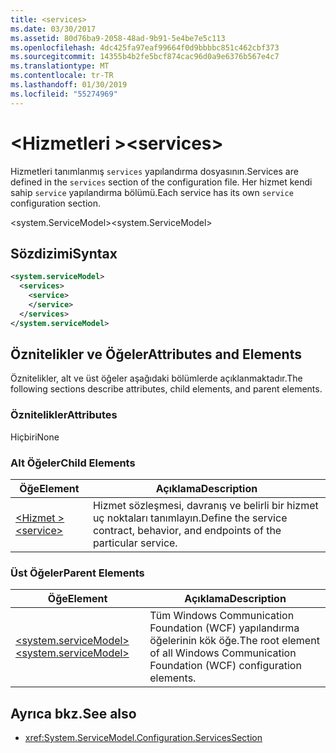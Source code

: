 ```yaml
---
title: <services>
ms.date: 03/30/2017
ms.assetid: 80d76ba9-2058-48ad-9b91-5e4be7e5c113
ms.openlocfilehash: 4dc425fa97eaf99664f0d9bbbbc851c462cbf373
ms.sourcegitcommit: 14355b4b2fe5bcf874cac96d0a9e6376b567e4c7
ms.translationtype: MT
ms.contentlocale: tr-TR
ms.lasthandoff: 01/30/2019
ms.locfileid: "55274969"
---
```

# <a name="services"></a><span data-ttu-id="506a0-101">\<Hizmetleri ></span><span class="sxs-lookup"><span data-stu-id="506a0-101">\<services></span></span>
<span data-ttu-id="506a0-102">Hizmetleri tanımlanmış `services` yapılandırma dosyasının.</span><span class="sxs-lookup"><span data-stu-id="506a0-102">Services are defined in the `services` section of the configuration file.</span></span> <span data-ttu-id="506a0-103">Her hizmet kendi sahip `service` yapılandırma bölümü.</span><span class="sxs-lookup"><span data-stu-id="506a0-103">Each service has its own `service` configuration section.</span></span>  
  
 <span data-ttu-id="506a0-104">\<system.ServiceModel></span><span class="sxs-lookup"><span data-stu-id="506a0-104">\<system.ServiceModel></span></span>  
  
## <a name="syntax"></a><span data-ttu-id="506a0-105">Sözdizimi</span><span class="sxs-lookup"><span data-stu-id="506a0-105">Syntax</span></span>  
  
```xml  
<system.serviceModel>
  <services>
    <service>
    </service>
  </services>
</system.serviceModel>
```  
  
## <a name="attributes-and-elements"></a><span data-ttu-id="506a0-106">Öznitelikler ve Öğeler</span><span class="sxs-lookup"><span data-stu-id="506a0-106">Attributes and Elements</span></span>  
 <span data-ttu-id="506a0-107">Öznitelikler, alt ve üst öğeler aşağıdaki bölümlerde açıklanmaktadır.</span><span class="sxs-lookup"><span data-stu-id="506a0-107">The following sections describe attributes, child elements, and parent elements.</span></span>  
  
### <a name="attributes"></a><span data-ttu-id="506a0-108">Öznitelikler</span><span class="sxs-lookup"><span data-stu-id="506a0-108">Attributes</span></span>  
 <span data-ttu-id="506a0-109">Hiçbiri</span><span class="sxs-lookup"><span data-stu-id="506a0-109">None</span></span>  
  
### <a name="child-elements"></a><span data-ttu-id="506a0-110">Alt Öğeler</span><span class="sxs-lookup"><span data-stu-id="506a0-110">Child Elements</span></span>  
  
|<span data-ttu-id="506a0-111">Öğe</span><span class="sxs-lookup"><span data-stu-id="506a0-111">Element</span></span>|<span data-ttu-id="506a0-112">Açıklama</span><span class="sxs-lookup"><span data-stu-id="506a0-112">Description</span></span>|  
|-------------|-----------------|  
|[<span data-ttu-id="506a0-113">\<Hizmet ></span><span class="sxs-lookup"><span data-stu-id="506a0-113">\<service></span></span>](../../../../../docs/framework/configure-apps/file-schema/wcf/service.md)|<span data-ttu-id="506a0-114">Hizmet sözleşmesi, davranış ve belirli bir hizmet uç noktaları tanımlayın.</span><span class="sxs-lookup"><span data-stu-id="506a0-114">Define the service contract, behavior, and endpoints of the particular service.</span></span>|  
  
### <a name="parent-elements"></a><span data-ttu-id="506a0-115">Üst Öğeler</span><span class="sxs-lookup"><span data-stu-id="506a0-115">Parent Elements</span></span>  
  
|<span data-ttu-id="506a0-116">Öğe</span><span class="sxs-lookup"><span data-stu-id="506a0-116">Element</span></span>|<span data-ttu-id="506a0-117">Açıklama</span><span class="sxs-lookup"><span data-stu-id="506a0-117">Description</span></span>|  
|-------------|-----------------|  
|[<span data-ttu-id="506a0-118">\<system.serviceModel></span><span class="sxs-lookup"><span data-stu-id="506a0-118">\<system.serviceModel></span></span>](../../../../../docs/framework/configure-apps/file-schema/wcf/system-servicemodel.md)|<span data-ttu-id="506a0-119">Tüm Windows Communication Foundation (WCF) yapılandırma öğelerinin kök öğe.</span><span class="sxs-lookup"><span data-stu-id="506a0-119">The root element of all Windows Communication Foundation (WCF) configuration elements.</span></span>|  
  
## <a name="see-also"></a><span data-ttu-id="506a0-120">Ayrıca bkz.</span><span class="sxs-lookup"><span data-stu-id="506a0-120">See also</span></span>
- <xref:System.ServiceModel.Configuration.ServicesSection>
